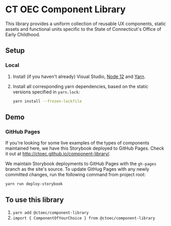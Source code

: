 # CT OEC Component Library
This library provides a uniform collection of reusable UX components, static assets and functional units specific to the State of Connecticut's Office of Early Childhood.

## Setup

### Local
1. Install (if you haven't already) Visual Studio, [Node 12](https://nodejs.org/en/download/) and [Yarn](https://yarnpkg.com/lang/en/docs/install/).

1. Install all corresponding yarn dependencies, based on the static versions specified in `yarn.lock`:
    ```.sh
    yarn install --frozen-lockfile
    ```

## Demo

### GitHub Pages
If you're looking for some live examples of the types of components maintained here, we have this Storybook deployed to GitHub Pages.  Check it out at http://ctoec.github.io/component-library/.

We maintain Storybook deployments to GitHub Pages with the `gh-pages` branch as the site's source.  To update GitHug Pages with any newly committed changes, run the following command from project root:
```.sh
yarn run deploy-storybook
```

## To use this library

1. `yarn add @ctoec/component-library`
1. `import { ComponentOfYourChoice } from @ctoec/component-library`
